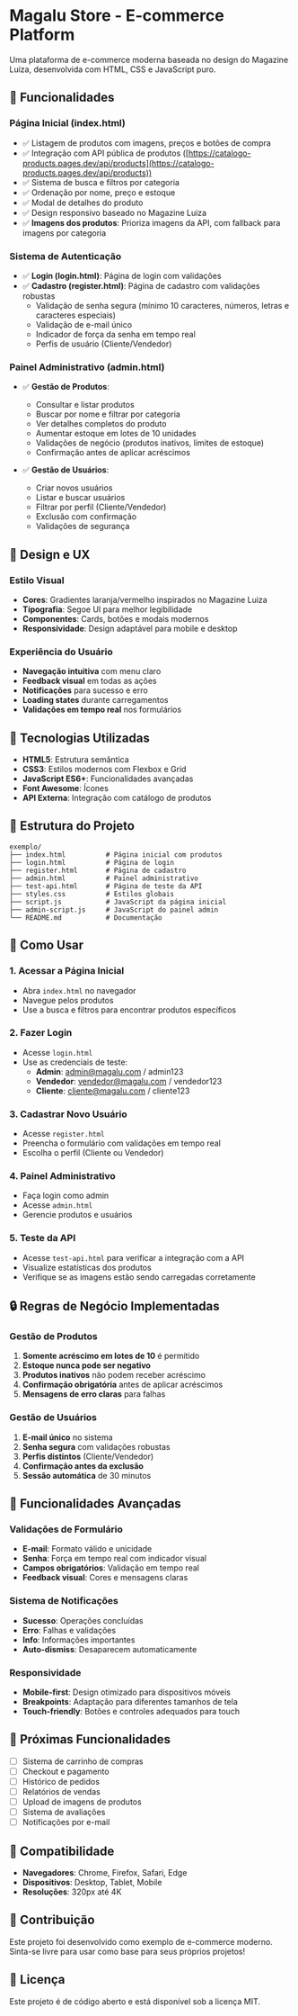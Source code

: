 # Magalu Store - E-commerce Platform

Uma plataforma de e-commerce moderna baseada no design do Magazine Luiza, desenvolvida com HTML, CSS e JavaScript puro.

## 🚀 Funcionalidades

### Página Inicial (index.html)
- ✅ Listagem de produtos com imagens, preços e botões de compra
- ✅ Integração com API pública de produtos ([https://catalogo-products.pages.dev/api/products](https://catalogo-products.pages.dev/api/products))
- ✅ Sistema de busca e filtros por categoria
- ✅ Ordenação por nome, preço e estoque
- ✅ Modal de detalhes do produto
- ✅ Design responsivo baseado no Magazine Luiza
- ✅ **Imagens dos produtos**: Prioriza imagens da API, com fallback para imagens por categoria

### Sistema de Autenticação
- ✅ **Login (login.html)**: Página de login com validações
- ✅ **Cadastro (register.html)**: Página de cadastro com validações robustas
  - Validação de senha segura (mínimo 10 caracteres, números, letras e caracteres especiais)
  - Validação de e-mail único
  - Indicador de força da senha em tempo real
  - Perfis de usuário (Cliente/Vendedor)

### Painel Administrativo (admin.html)
- ✅ **Gestão de Produtos**:
  - Consultar e listar produtos
  - Buscar por nome e filtrar por categoria
  - Ver detalhes completos do produto
  - Aumentar estoque em lotes de 10 unidades
  - Validações de negócio (produtos inativos, limites de estoque)
  - Confirmação antes de aplicar acréscimos

- ✅ **Gestão de Usuários**:
  - Criar novos usuários
  - Listar e buscar usuários
  - Filtrar por perfil (Cliente/Vendedor)
  - Exclusão com confirmação
  - Validações de segurança

## 🎨 Design e UX

### Estilo Visual
- **Cores**: Gradientes laranja/vermelho inspirados no Magazine Luiza
- **Tipografia**: Segoe UI para melhor legibilidade
- **Componentes**: Cards, botões e modais modernos
- **Responsividade**: Design adaptável para mobile e desktop

### Experiência do Usuário
- **Navegação intuitiva** com menu claro
- **Feedback visual** em todas as ações
- **Notificações** para sucesso e erro
- **Loading states** durante carregamentos
- **Validações em tempo real** nos formulários

## 🔧 Tecnologias Utilizadas

- **HTML5**: Estrutura semântica
- **CSS3**: Estilos modernos com Flexbox e Grid
- **JavaScript ES6+**: Funcionalidades avançadas
- **Font Awesome**: Ícones
- **API Externa**: Integração com catálogo de produtos

## 📁 Estrutura do Projeto

```
exemplo/
├── index.html          # Página inicial com produtos
├── login.html          # Página de login
├── register.html       # Página de cadastro
├── admin.html          # Painel administrativo
├── test-api.html       # Página de teste da API
├── styles.css          # Estilos globais
├── script.js           # JavaScript da página inicial
├── admin-script.js     # JavaScript do painel admin
└── README.md           # Documentação
```

## 🚀 Como Usar

### 1. Acessar a Página Inicial
- Abra `index.html` no navegador
- Navegue pelos produtos
- Use a busca e filtros para encontrar produtos específicos

### 2. Fazer Login
- Acesse `login.html`
- Use as credenciais de teste:
  - **Admin**: admin@magalu.com / admin123
  - **Vendedor**: vendedor@magalu.com / vendedor123
  - **Cliente**: cliente@magalu.com / cliente123

### 3. Cadastrar Novo Usuário
- Acesse `register.html`
- Preencha o formulário com validações em tempo real
- Escolha o perfil (Cliente ou Vendedor)

### 4. Painel Administrativo
- Faça login como admin
- Acesse `admin.html`
- Gerencie produtos e usuários

### 5. Teste da API
- Acesse `test-api.html` para verificar a integração com a API
- Visualize estatísticas dos produtos
- Verifique se as imagens estão sendo carregadas corretamente

## 🔒 Regras de Negócio Implementadas

### Gestão de Produtos
1. **Somente acréscimo em lotes de 10** é permitido
2. **Estoque nunca pode ser negativo**
3. **Produtos inativos** não podem receber acréscimo
4. **Confirmação obrigatória** antes de aplicar acréscimos
5. **Mensagens de erro claras** para falhas

### Gestão de Usuários
1. **E-mail único** no sistema
2. **Senha segura** com validações robustas
3. **Perfis distintos** (Cliente/Vendedor)
4. **Confirmação antes da exclusão**
5. **Sessão automática** de 30 minutos

## 🎯 Funcionalidades Avançadas

### Validações de Formulário
- **E-mail**: Formato válido e unicidade
- **Senha**: Força em tempo real com indicador visual
- **Campos obrigatórios**: Validação em tempo real
- **Feedback visual**: Cores e mensagens claras

### Sistema de Notificações
- **Sucesso**: Operações concluídas
- **Erro**: Falhas e validações
- **Info**: Informações importantes
- **Auto-dismiss**: Desaparecem automaticamente

### Responsividade
- **Mobile-first**: Design otimizado para dispositivos móveis
- **Breakpoints**: Adaptação para diferentes tamanhos de tela
- **Touch-friendly**: Botões e controles adequados para touch

## 🔮 Próximas Funcionalidades

- [ ] Sistema de carrinho de compras
- [ ] Checkout e pagamento
- [ ] Histórico de pedidos
- [ ] Relatórios de vendas
- [ ] Upload de imagens de produtos
- [ ] Sistema de avaliações
- [ ] Notificações por e-mail

## 📱 Compatibilidade

- **Navegadores**: Chrome, Firefox, Safari, Edge
- **Dispositivos**: Desktop, Tablet, Mobile
- **Resoluções**: 320px até 4K

## 🤝 Contribuição

Este projeto foi desenvolvido como exemplo de e-commerce moderno. Sinta-se livre para usar como base para seus próprios projetos!

## 📄 Licença

Este projeto é de código aberto e está disponível sob a licença MIT.
